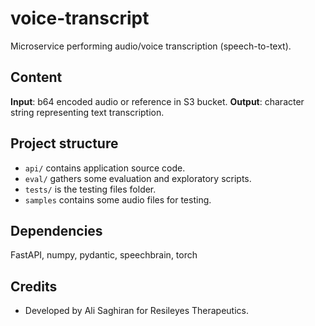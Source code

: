 # voice-transcript

Microservice performing audio/voice transcription (speech-to-text).


## Content 

**Input**: b64 encoded audio or reference in S3 bucket.
**Output**: character string representing text transcription.


## Project structure

- `api/` contains application source code.
- `eval/` gathers some evaluation and exploratory scripts.
- `tests/` is the testing files folder.
- `samples` contains some audio files for testing.


## Dependencies

FastAPI, numpy, pydantic, speechbrain, torch


## Credits

- Developed by Ali Saghiran for Resileyes Therapeutics.
